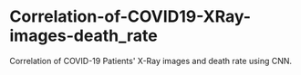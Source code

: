 # Correlation-of-COVID19-XRay-images-death_rate
Correlation of COVID-19 Patients' X-Ray images and death rate using CNN. 

